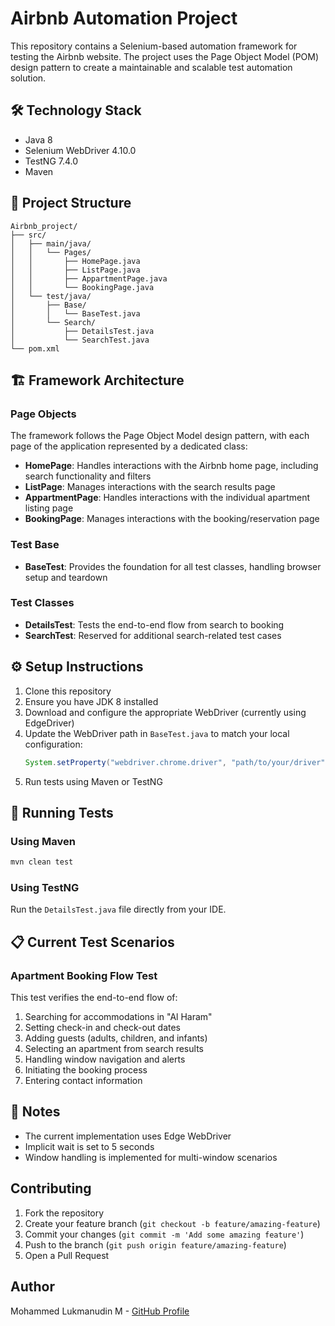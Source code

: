 # Airbnb Automation Project

This repository contains a Selenium-based automation framework for testing the Airbnb website. The project uses the Page Object Model (POM) design pattern to create a maintainable and scalable test automation solution.

## 🛠️ Technology Stack

- Java 8
- Selenium WebDriver 4.10.0
- TestNG 7.4.0
- Maven

## 📂 Project Structure

```
Airbnb_project/
├── src/
│   ├── main/java/
│   │   └── Pages/
│   │       ├── HomePage.java
│   │       ├── ListPage.java
│   │       ├── AppartmentPage.java
│   │       └── BookingPage.java
│   └── test/java/
│       ├── Base/
│       │   └── BaseTest.java
│       └── Search/
│           ├── DetailsTest.java
│           └── SearchTest.java
└── pom.xml
```

## 🏗️ Framework Architecture

### Page Objects

The framework follows the Page Object Model design pattern, with each page of the application represented by a dedicated class:

- **HomePage**: Handles interactions with the Airbnb home page, including search functionality and filters
- **ListPage**: Manages interactions with the search results page
- **AppartmentPage**: Handles interactions with the individual apartment listing page
- **BookingPage**: Manages interactions with the booking/reservation page

### Test Base

- **BaseTest**: Provides the foundation for all test classes, handling browser setup and teardown

### Test Classes

- **DetailsTest**: Tests the end-to-end flow from search to booking
- **SearchTest**: Reserved for additional search-related test cases

## ⚙️ Setup Instructions

1. Clone this repository
2. Ensure you have JDK 8 installed
3. Download and configure the appropriate WebDriver (currently using EdgeDriver)
4. Update the WebDriver path in `BaseTest.java` to match your local configuration:
   ```java
   System.setProperty("webdriver.chrome.driver", "path/to/your/driver");
   ```
5. Run tests using Maven or TestNG

## 🚀 Running Tests

### Using Maven

```bash
mvn clean test
```

### Using TestNG

Run the `DetailsTest.java` file directly from your IDE.

## 📋 Current Test Scenarios

### Apartment Booking Flow Test

This test verifies the end-to-end flow of:
1. Searching for accommodations in "Al Haram"
2. Setting check-in and check-out dates
3. Adding guests (adults, children, and infants)
4. Selecting an apartment from search results
5. Handling window navigation and alerts
6. Initiating the booking process
7. Entering contact information


## 📝 Notes

- The current implementation uses Edge WebDriver
- Implicit wait is set to 5 seconds
- Window handling is implemented for multi-window scenarios

## Contributing

1. Fork the repository
2. Create your feature branch (`git checkout -b feature/amazing-feature`)
3. Commit your changes (`git commit -m 'Add some amazing feature'`)
4. Push to the branch (`git push origin feature/amazing-feature`)
5. Open a Pull Request

## Author
Mohammed Lukmanudin M - [GitHub Profile](https://github.com/redJavaMan)
